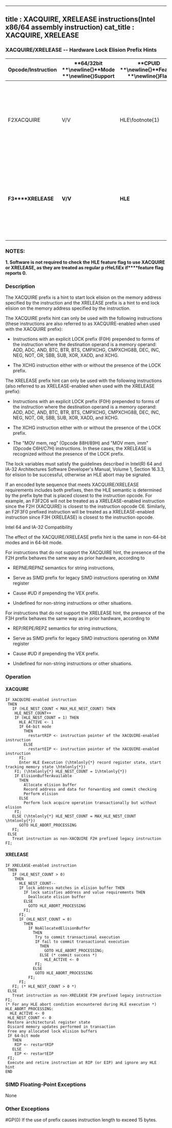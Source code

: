 ----------------------------
title : XACQUIRE, XRELEASE instructions(Intel x86/64 assembly instruction)
cat_title : XACQUIRE, XRELEASE
----------------------------
### XACQUIRE/XRELEASE -- Hardware Lock Elision Prefix Hints


|**Opcode/Instruction**|**64/32bit **\newline{}**Mode **\newline{}**Support**|**CPUID **\newline{}**Feature **\newline{}**Flag**|**Description**|
|----------------------|-----------------------------------------------------|--------------------------------------------------|---------------|
|F2XACQUIRE|V/V|HLE\footnote{1}|**A hint used with an "XACQUIRE-eanbled" instruction to start lock ****elision on the instruction memory operand address.**|
|**F3****XRELEASE**|**V/V**|**HLE**|**A hint used with an "XRELEAES-enabled" instruction to end lock ****elision on the instruction memory operand address.**|
|||||
### NOTES:


**1. Software is not required to check the HLE feature flag to use XACQUIRE or XRELEASE, as they are treated as regular p rHeLfiEx if****feature flag reports 0.**

### Description


The XACQUIRE prefix is a hint to start lock elision on the memory address specified by the instruction and the XRELEASE prefix is a hint to end lock elision on the memory address specified by the instruction.

The XACQUIRE prefix hint can only be used with the following instructions (these instructions are also referred to as XACQUIRE-enabled when used with the XACQUIRE prefix):

*  Instructions with an explicit LOCK prefix (F0H) prepended to forms of the instruction where the destination operand is a memory operand: ADD, ADC, AND, BTC, BTR, BTS, CMPXCHG, CMPXCHG8B, DEC, INC, NEG, NOT, OR, SBB, SUB, XOR, XADD, and XCHG. 

*  The XCHG instruction either with or without the presence of the LOCK prefix. 

The XRELEASE prefix hint can only be used with the following instructions (also referred to as XRELEASE-enabled when used with the XRELEASE prefix):

*  Instructions with an explicit LOCK prefix (F0H) prepended to forms of the instruction where the destination operand is a memory operand: ADD, ADC, AND, BTC, BTR, BTS, CMPXCHG, CMPXCHG8B, DEC, INC, NEG, NOT, OR, SBB, SUB, XOR, XADD, and XCHG. 

*  The XCHG instruction either with or without the presence of the LOCK prefix. 

*  The "MOV mem, reg" (Opcode 88H/89H) and "MOV mem, imm" (Opcode C6H/C7H) instructions. In these cases, the XRELEASE is recognized without the presence of the LOCK prefix.

The lock variables must satisfy the guidelines described in Intel(R) 64 and IA-32 Architectures Software Developer's Manual, Volume 1, Section 16.3.3, for elision to be successful, otherwise an HLE abort may be signaled.

If an encoded byte sequence that meets XACQUIRE/XRELEASE requirements includes both prefixes, then the HLE semantic is determined by the prefix byte that is placed closest to the instruction opcode. For example, an F3F2C6 will not be treated as a XRELEASE-enabled instruction since the F2H (XACQUIRE) is closest to the instruction opcode C6. Similarly, an F2F3F0 prefixed instruction will be treated as a XRELEASE-enabled instruction since F3H (XRELEASE) is closest to the instruction opcode.



Intel 64 and IA-32 Compatibility

The effect of the XACQUIRE/XRELEASE prefix hint is the same in non-64-bit modes and in 64-bit mode.

For instructions that do not support the XACQUIRE hint, the presence of the F2H  prefix behaves the same way as prior hardware, according to

*  REPNE/REPNZ semantics for string instructions,

*  Serve as SIMD prefix for legacy SIMD instructions operating on XMM register

*  Cause #UD if prepending the VEX prefix.

*  Undefined for non-string instructions or other situations.

For instructions that do not support the XRELEASE hint, the presence of the F3H prefix behaves the same way as in prior hardware, according to

*  REP/REPE/REPZ semantics for string instructions,

*  Serve as SIMD prefix for legacy SIMD instructions operating on XMM register

*  Cause #UD if prepending the VEX prefix.

*  Undefined for non-string instructions or other situations.


### Operation
#### XACQUIRE
```info-verb
IF XACQUIRE-enabled instruction
 THEN
   IF (HLE_NEST_COUNT < MAX_HLE_NEST_COUNT) THEN
    HLE_NEST_COUNT++
    IF (HLE_NEST_COUNT = 1) THEN
      HLE_ACTIVE <- 1
      IF 64-bit mode
        THEN 
          restartRIP <- instruction pointer of the XACQUIRE-enabled instruction
        ELSE
          restartEIP <- instruction pointer of the XACQUIRE-enabled instruction
      FI;
      Enter HLE Execution (\htmlonly{*} record register state, start tracking memory state \htmlonly{*})
    FI; (\htmlonly{*} HLE_NEST_COUNT = 1\htmlonly{*})
    IF ElisionBufferAvailable 
      THEN
        Allocate elision buffer
        Record address and data for forwarding and commit checking
        Perform elision
      ELSE 
        Perform lock acquire operation transactionally but without elision
    FI;
   ELSE (\htmlonly{*} HLE_NEST_COUNT = MAX_HLE_NEST_COUNT \htmlonly{*})
      GOTO HLE_ABORT_PROCESSING
   FI;
 ELSE
   Treat instruction as non-XACQUIRE F2H prefixed legacy instruction
FI;
```
#### XRELEASE
```info-verb
IF XRELEASE-enabled instruction 
 THEN
   IF (HLE_NEST_COUNT > 0) 
    THEN
      HLE_NEST_COUNT--
      IF lock address matches in elision buffer THEN
        IF lock satisfies address and value requirements THEN
          Deallocate elision buffer
        ELSE
          GOTO HLE_ABORT_PROCESSING
        FI;
      FI;
      IF (HLE_NEST_COUNT = 0) 
        THEN
          IF NoAllocatedElisionBuffer 
            THEN
             Try to commit transactional execution
             IF fail to commit transactional execution 
               THEN
                 GOTO HLE_ABORT_PROCESSING;
               ELSE (* commit success *)
                 HLE_ACTIVE <- 0
             FI;
            ELSE
             GOTO HLE_ABORT_PROCESSING
          FI;
      FI;
   FI; (* HLE_NEST_COUNT > 0 *)
 ELSE 
   Treat instruction as non-XRELEASE F3H prefixed legacy instruction
FI;
(* For any HLE abort condition encountered during HLE execution *)
HLE_ABORT_PROCESSING:
  HLE_ACTIVE <- 0
 HLE_NEST_COUNT <- 0
 Restore architectural register state
 Discard memory updates performed in transaction
 Free any allocated lock elision buffers
 IF 64-bit mode
   THEN 
    RIP <- restartRIP
   ELSE
    EIP <- restartEIP
 FI;
 Execute and retire instruction at RIP (or EIP) and ignore any HLE hint
END
```
### SIMD Floating-Point Exceptions


None

### Other Exceptions


#GP(0) If the use of prefix causes instruction length to exceed 15 bytes.

